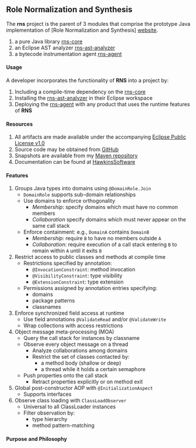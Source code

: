  
Role Normalization and Synthesis
--------------------------------

The **rns** project is the parent of 3 modules that comprise 
the prototype Java implementation of 
[Role Normalization and Synthesis] [website]. 

[website]: http://www.hawkinssoftware.net/oss/rns

1. a pure Java library [rns-core]
2. an Eclipse AST analyzer [rns-ast-analyzer]
3. a bytecode instrumentation agent [rns-agent]

[rns-core]: https://github.com/byron-hawkins/org.hawkinssoftware.rns-core/blob/master/rns-core/README.md
[rns-ast-analyzer]: https://github.com/byron-hawkins/org.hawkinssoftware.rns-ast-analyzer/blob/master/rns-ast-analyzer/README.md
[rns-agent]: https://github.com/byron-hawkins/org.hawkinssoftware.rns-agent/blob/master/rns-agent/README.md

#### Usage

A developer incorporates the functionality of **RNS** into a
project by:

1. Including a compile-time dependency on the [rns-core]
2. Installing the [rns-ast-analyzer] in their Eclipse workspace
3. Deploying the [rns-agent] with any product that uses the 
   runtime features of **RNS**

#### Resources

1. All artifacts are made available under the accompanying
   [Eclipse Public License v1.0][License]
2. Source code may be obtained from [GitHub]
3. Snapshots are available from my [Maven repository][snapshots]
4. Documentation can be found at [HawkinsSoftware][website]   

[License]: http://www.eclipse.org/legal/epl-v10.html
[GitHub]: https://www.github.com/byron-hawkins
[snapshots]: https://www.github.com/byron-hawkins/snapshots
   
#### Features

1. Groups Java types into domains using `@DomainRole.Join`
    * `DomainRole` supports sub-domain relationships
    * Use domains to enforce orthogonality
        + *Membership*: specify domains which must have no common 
          members
        + *Collaboration* specify domains which must never appear
          on the same call stack
    * Enforce containment: e.g., `DomainA` contains `DomainB`
        + *Membership*: require `B` to have no members outside `A`
        + *Collaboration*: require execution of a call stack 
          entering `B` to remain within `A` until it exits `B`
1. Restrict access to public classes and methods at compile time
    * Restrictions specified by annotation:
        + `@InvocationConstraint`: method invocation
        + `@VisibilityConstraint`: type visibility
        + `@ExtensionConstraint`: type extension
    * Permissions assigned by annotation entries specifying:
        + domains
        + package patterns
        + classnames
1. Enforce synchronized field access at runtime
    * Use field annotations `@ValidateRead` and/or `@ValidateWrite`
    * Wrap collections with access restrictions
1. Object message meta-processing (MOA)
    * Query the call stack for instances by classname
    * Observe every object message on a thread
        + Analyze collaborations among domains
        + Restrict the set of classes contacted by:
            - a method body (shallow or deep)
            - a thread while it holds a certain semaphore
    * Push properties onto the call stack
        + Retract properties explicitly or on method exit
1. Global post-constructor AOP with `@InitializationAspect`
    * Supports interfaces
1. Observe class loading with `ClassLoadObserver`
    * Universal to all ClassLoader instances
    * Filter observation by:
    	+ type hierarchy
    	+ method pattern-matching 

#### Purpose and Philosophy 

      


